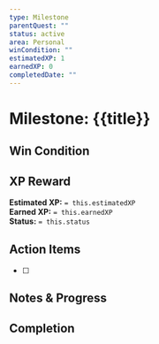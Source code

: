 ```yaml
---
type: Milestone
parentQuest: ""
status: active
area: Personal
winCondition: ""
estimatedXP: 1
earnedXP: 0
completedDate: ""
---
```


# Milestone: {{title}}

## Win Condition
<!-- Clear, specific success criteria -->

## XP Reward
**Estimated XP:** `= this.estimatedXP`  
**Earned XP:** `= this.earnedXP`  
**Status:** `= this.status`

## Action Items
<!-- Use tasks plugin syntax -->
- [ ] 

## Notes & Progress
<!-- Track progress and insights -->

## Completion
<!-- When completed, update status to "completed", set earnedXP = estimatedXP, and add completedDate -->